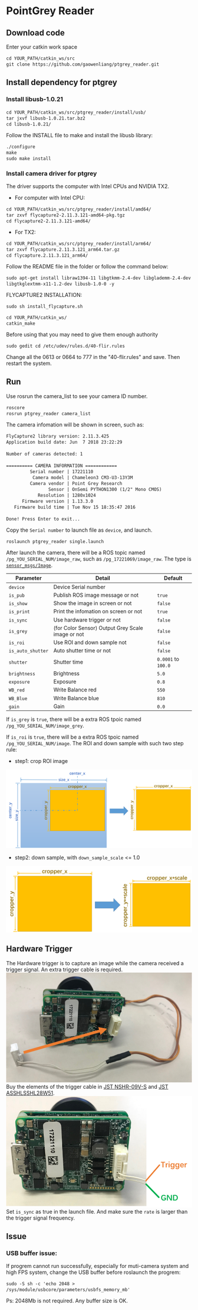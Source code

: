 # PointGrey Reader
## Download code  

Enter your catkin work space  
```
cd YOUR_PATH/catkin_ws/src  
git clone https://github.com/gaowenliang/ptgrey_reader.git
```

## Install dependency for ptgrey

### Install libusb-1.0.21  
```
cd YOUR_PATH/catkin_ws/src/ptgrey_reader/install/usb/  
tar jxvf libusb-1.0.21.tar.bz2  
cd libusb-1.0.21/  
```  
Follow the INSTALL file to make and install the libusb library:  
```
./configure  
make   
sudo make install  
```
### Install camera driver for ptgrey  
The driver supports the computer with Intel CPUs and NVIDIA TX2.

* For computer with Intel CPU:
```
cd YOUR_PATH/catkin_ws/src/ptgrey_reader/install/amd64/
tar zxvf flycapture2-2.11.3.121-amd64-pkg.tgz
cd flycapture2-2.11.3.121-amd64/
```

* For TX2:
```
cd YOUR_PATH/catkin_ws/src/ptgrey_reader/install/arm64/
tar zxvf flycapture.2.11.3.121_arm64.tar.gz
cd flycapture.2.11.3.121_arm64/
```

Follow the README file in the folder or follow the command below:  
```
sudo apt-get install libraw1394-11 libgtkmm-2.4-dev libglademm-2.4-dev libgtkglextmm-x11-1.2-dev libusb-1.0-0 -y
```  
FLYCAPTURE2 INSTALLATION:
```
sudo sh install_flycapture.sh
```

```
cd YOUR_PATH/catkin_ws/   
catkin_make
```
Before using that you may need to give them enough authority  
```
sudo gedit cd /etc/udev/rules.d/40-flir.rules
```  
Change all the 0613 or 0664 to 777 in the "40-flir.rules" and save.
Then restart the system.

## Run
Use rosrun the camera_list to see your camera ID number.  
```
roscore
rosrun ptgrey_reader camera_list
```
The camera infomation will be shown in screen, such as:

```
FlyCapture2 library version: 2.11.3.425
Application build date: Jun  7 2018 23:22:29

Number of cameras detected: 1

========== CAMERA INFORMATION ============
         Serial number | 17221110
          Camera model | Chameleon3 CM3-U3-13Y3M
         Camera vendor | Point Grey Research
                Sensor | OnSemi PYTHON1300 (1/2" Mono CMOS)
            Resolution | 1280x1024
      Firmware version | 1.13.3.0
   Firmware build time | Tue Nov 15 18:35:47 2016

Done! Press Enter to exit...
```

Copy the `Serial number` to launch file as `device`, and launch.
```
roslaunch ptgrey_reader single.launch 
```
After launch the camera, there will be a ROS topic named `/pg_YOU_SERIAL_NUM/image_raw`, such as `/pg_17221069/image_raw`. The type is [`sensor_msgs/Image`](http://docs.ros.org/kinetic/api/sensor_msgs/html/msg/Image.html).

Parameter | Detail | Default
--- | --- | --- 
`device` | Device Serial number |  
`is_pub`   | Publish ROS image message or not | `true`
`is_show`  | Show the image in screen or not  | `false`
`is_print` | Print the infomation on screen or not | `true` 
`is_sync`  | Use hardware trigger or not | `false`
`is_grey`  | (for Color Sensor) Output Grey Scale image or not | `false`
`is_roi`   | Use ROI and down sample not |  `false` 
`is_auto_shutter` | Auto shutter time or not  |  `false` 
`shutter` | Shutter time |  `0.0001` to `100.0` 
`brightness` | Brightness |  `5.0` 
`exposure` | Exposure |  `0.8` 
`WB_red` | Write Balance red |  `550` 
`WB_Blue` | Write Balance blue |  `810` 
`gain` | Gain |  `0.0` 

If `is_grey` is `true`, there will be a extra ROS tpoic named `/pg_YOU_SERIAL_NUM/image_grey`.

If `is_roi` is `true`, there will be a extra ROS tpoic named `/pg_YOU_SERIAL_NUM/image`.
The ROI and down sample with such two step rule:
* step1: crop ROI image

<img src="docs/crp.png">

* step2: down sample, with `down_sample_scale` <= 1.0

<img src="docs/ds.png">

## Hardware Trigger
The Hardware trigger is to capture an image while the camera received a trigger signal. An extra trigger cable is required.
<img src="docs/line1.png">
Buy the elements of the trigger cable in [JST NSHR-09V-S](https://www.digikey.hk/product-detail/zh/jst-sales-america-inc/NSHR-09V-S/455-2785-ND/3313624) and [JST ASSHLSSHL28W51](https://www.digikey.hk/product-detail/zh/jst-sales-america-inc/ASSHLSSHL28W51/455-3194-ND/6194849).
<img src="docs/line2.png">
Set `is_sync` as true in the launch file. And make sure the `rate` is larger than the trigger signal frequency.

## Issue  
### USB buffer issue:
If progrem cannot run successfully, especially for muti-camera system and high FPS system, change the USB buffer before roslaunch the progrem: 
```
sudo -S sh -c 'echo 2048 > /sys/module/usbcore/parameters/usbfs_memory_mb'
```
Ps: 2048Mb is not required. Any buffer size is OK.

